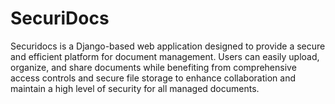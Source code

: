 # SecuriDocs
Securidocs is a Django-based web application designed to provide a secure and efficient platform for document management.   Users can easily upload, organize, and share documents while benefiting from comprehensive access controls and  secure file storage to enhance collaboration and maintain a high level of security for all  managed documents.
